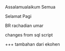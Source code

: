 Assalamualaikum Semua

Selamat Pagi

BR
rachadian umar

changes from sql script


+++ tambahan dari ekohen
